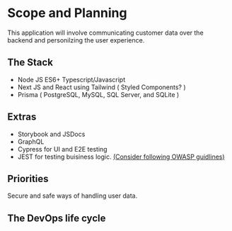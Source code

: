 # Scope and Planning

This application will involve communicating customer data over the backend and personilzing the user experience.  

## The Stack

- Node JS ES6+ Typescript/Javascript
- Next JS and React using Tailwind ( Styled Components? )
- Prisma ( PostgreSQL, MySQL, SQL Server, and SQLite )

## Extras
- Storybook and JSDocs
- GraphQL
- Cypress for UI and E2E testing
- JEST for testing buisiness logic. [(Consider following OWASP guidlines)](https://kennel209.gitbooks.io/owasp-testing-guide-v4/content/en/web_application_security_testing/business_logic_testing.html)

## Priorities

Secure and safe ways of handling user data.

## The DevOps life cycle
